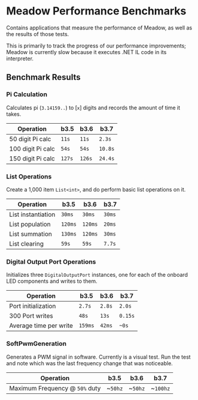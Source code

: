 # Meadow Performance Benchmarks

Contains applications that measure the performance of Meadow, as well as the results of those tests.

This is primarily to track the progress of our performance improvements; Meadow is currently slow because it executes .NET IL code in its interpreter. 

## Benchmark Results

### Pi Calculation

Calculates pi (`3.14159..`) to [`x`] digits and records the amount of time it takes.

| Operation          | **b3.5**    | **b3.6**    | **b3.7**    |
|--------------------|-------------|-------------|-------------|
| 50 digit Pi calc   | `11s`       | `11s`       | `2.3s`      |
| 100 digit Pi calc  | `54s`       | `54s`       | `10.8s`     |
| 150 digit Pi calc  | `127s`      | `126s`      | `24.4s`     |
 
### List Operations

Create a 1,000 item `List<int>`, and do perform basic list operations on it.

| Operation          | **b3.5**   | **b3.6**   | **b3.7**   |
|--------------------|------------|------------|------------|
| List instantiation | `30ms`     | `30ms`     | `30ms`     |
| List population    | `120ms`    | `120ms`    | `20ms`     |
| List summation     | `130ms`    | `120ms`    | `30ms`     |
| List clearing      | `59s`      | `59s`      | `7.7s`     |

### Digital Output Port Operations

Initializes three `DigitalOutputPort` instances, one for each of the onboard LED components and 
writes to them.

| Operation              | **b3.5**  | **b3.6**  | **b3.7**  |
|------------------------|-----------|-----------|-----------|
| Port initialization    | `2.7s`    | `2.8s`    | `2.0s`    |
| 300 Port writes        | `48s`     | `13s`     | `0.15s`   |
| Average time per write | `159ms`   | `42ms`    | `~0s`     |

### SoftPwmGeneration

Generates a PWM signal in software. Currently is a visual test. Run the test and note which was 
the last frequency change that was noticeable.

| Operation                        | **b3.5** | **b3.6** | **b3.7** |
|----------------------------------|----------|----------|----------|
| Maximum Frequency @ `50%` duty   | ~`50hz`  | ~`50hz`  | ~`100hz` |
